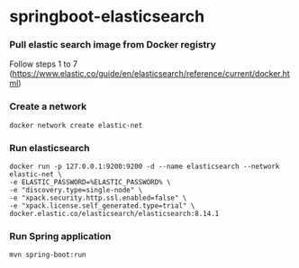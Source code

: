 # springboot-elasticsearch

### Pull elastic search image from Docker registry
Follow steps 1 to 7 (https://www.elastic.co/guide/en/elasticsearch/reference/current/docker.html)

### Create a network
```
docker network create elastic-net
```

### Run elasticsearch
```
docker run -p 127.0.0.1:9200:9200 -d --name elasticsearch --network elastic-net \
-e ELASTIC_PASSWORD=%ELASTIC_PASSWORD% \
-e "discovery.type=single-node" \
-e "xpack.security.http.ssl.enabled=false" \
-e "xpack.license.self_generated.type=trial" \
docker.elastic.co/elasticsearch/elasticsearch:8.14.1
```

### Run Spring application
```
mvn spring-boot:run
```